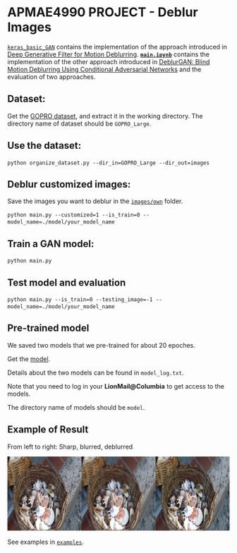# APMAE4990 PROJECT - Deblur Images  

[`keras_basic_GAN`](keras_basic_GAN) contains the implementation of the approach introduced in [Deep Generative Filter for Motion Deblurring](https://arxiv.org/pdf/1709.03481.pdf). [**`main.ipynb`**](main.ipynb) contains the implementation of the other approach introduced in [DeblurGAN: Blind Motion Deblurring Using Conditional Adversarial Networks](https://arxiv.org/pdf/1711.07064.pdf) and the evaluation of two approaches.  

## Dataset:

Get the [GOPRO dataset](https://drive.google.com/file/d/1H0PIXvJH4c40pk7ou6nAwoxuR4Qh_Sa2/view?usp=sharing), and extract it in the working directory. The directory name of dataset should be `GOPRO_Large`.

## Use the dataset:
```
python organize_dataset.py --dir_in=GOPRO_Large --dir_out=images
```

## Deblur customized images:

Save the images you want to deblur in the [`images/own`](images/own) folder.

```
python main.py --customized=1 --is_train=0 --model_name=./model/your_model_name
```

## Train a GAN model:
```
python main.py 
```

## Test model and evaluation 
```
python main.py --is_train=0 --testing_image=-1 --model_name=./model/your_model_name
```

## Pre-trained model
We saved two models that we pre-trained for about 20 epoches. 

Get the [model](https://drive.google.com/drive/folders/1kkcD8GRtkKO720eh9nFNFHD4UBb0vBBG?usp=sharing).

Details about the two models can be found in `model_log.txt`. 

Note that you need to log in your **LionMail@Columbia** to get access to the models.

The directory name of models should be `model`.

## Example of Result
From left to right: Sharp, blurred, deblurred

![image](https://github.com/yl3829/deblur_tf/blob/master/examples/7200_0.png)

See examples in [`examples`](examples).
